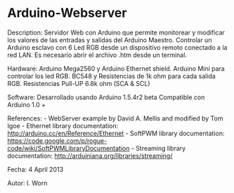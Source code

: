 Arduino-Webserver
=================

 Description:   Servidor Web con Arduino que permite monitorear y modificar los valores
                de las entradas y salidas del Arduino Maestro. Controlar un Arduino 
                esclavo con 6 Led RGB desde un dispositivo remoto conectado a la red
                LAN.
                Es necesario abrir el archivo .htm desde un terminal.

 Hardware:      Arduino Mega2560 y Arduino Ethernet shield.
                Arduino Mini para controlar los led RGB.
                BC548 y Resistencias de 1k ohm para cada salida RGB.
                Resistencias Pull-UP 6.8k ohm (SCA & SCL)

 Software:      Desarrollado usando Arduino 1.5.4r2 beta
                Compatible con Arduino 1.0 +

 References:    - WebServer example by David A. Mellis and modified by Tom Igoe
                - Ethernet library documentation: http://arduino.cc/en/Reference/Ethernet
                - SoftPWM library documentation: https://code.google.com/p/rogue-code/wiki/SoftPWMLibraryDocumentation
                - Streaming library documentation: http://arduiniana.org/libraries/streaming/

 Fecha:         4 April 2013

 Autor:         I. Worn
